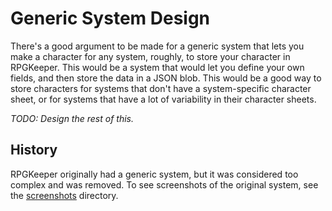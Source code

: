 # Generic System Design

There's a good argument to be made for a generic system that lets you make a character for any system, roughly, to 
store your character in RPGKeeper. This would be a system that would let you define your own fields, and then store
the data in a JSON blob. This would be a good way to store characters for systems that don't have a system-specific
character sheet, or for systems that have a lot of variability in their character sheets.

_TODO: Design the rest of this._

## History

RPGKeeper originally had a generic system, but it was considered too complex and was removed. To see screenshots of the
original system, see the [screenshots](./generic/screenshots) directory.
